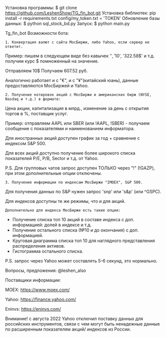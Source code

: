 Установка программы: $ git clone https://github.com/LeshenShow/TG_fin_bot.git
Установка библиотек: pip install -r requirements.txt
config/my_token.txt = 'TOKEN'
Обновление базы данных: $ python sql_stock_bd.py
Запуск: $ python main.py

Tg_fin_bot
Возможности бота:

    1. Конвертация валют с сайта МосБиржи, либо Yahoo, если сервер не ответит.
Пример: пишем в следующем виде без кавычек '$', '10$', '322.58$' и т.д. получим курс $ помноженный на значение.

Отправляем 10$ Получаем 607.52 руб. 

Аналогично работает и с "€", и  с "¥"(китайский юань), данные предоставляются МосБиржей и Yahoo.

    2. Получение котировок акций с МосБиржи и американских бирж (NYSE, Nasdaq и т.д.) в формате:
Цена акции, капитализация в млрд., изменение за день с открытия торгов в %, поставщик услуг.

Пример: отправляем AAPL или SBER (или !AAPL, !SBER) - получаем сообщение с показателями и наименованием информатора.

Для иностранных акций доступен график за год + сравнение с индексом S&P 500.

Для всех акций доступно получение более широкого списка показателей P/E, P/B, Sector и т.д. от Yahoo.

P.S. Для групповых чатов запрос доступен ТОЛЬКО через "!" (!GAZP), при этом дополнительные опции отключены.

    3. Получение информации по индексам МосБиржи "IMOEX", S&P 500.
Для получения данных по S&P нужен запрос 'snp' или 's&p' (или ^GSPC).

Для индексов доступны те же режимы, что и для акций. 

    Дополнительно для индекса МосБиржи есть такие опции:
* Получение списка топ 10 акций в составе индекса с доп. информацией: долей в индексе и т.д.
* Получение остального списка (№10 и до окончания) с доп. информацией.
* Круговая диаграмма списка топ 10 для наглядного представления распределения активов.
* Гистограмма остального  списка.

P.S. запрос через Yahoo может составлять 5-6 секунд, это нормально.

Вопросы, предложения: @leshen_also

Поставщики информации:

MOEX:   https://www.moex.com/

Yahoo:  https://finance.yahoo.com/

Eninvs: https://eninvs.com/

Внимание! с августа 2022 Yahoo отключил поставку данных для российских инструментов, связи с чем могут быть ненадежные 
данные по расширенным показателям акций/ индексов из России.

